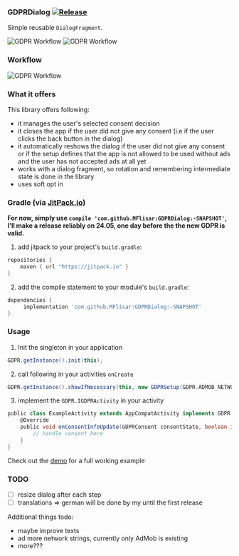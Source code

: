 ### GDPRDialog [![Release](https://jitpack.io/v/MFlisar/GDPRDialog.svg)](https://jitpack.io/#MFlisar/GDPRDialog)

Simple reusable `DialogFragment`.

![GDPR Workflow](https://github.com/MFlisar/GDPRDialog/blob/master/screenshots/demo1.gif "demo1")
![GDPR Workflow](https://github.com/MFlisar/GDPRDialog/blob/master/screenshots/demo2.gif "demo2")

### Workflow

![GDPR Workflow](https://github.com/MFlisar/GDPRDialog/blob/master/screenshots/workflow.png "Workflow")

### What it offers

This library offers following:

* it manages the user's selected consent decision
* it closes the app if the user did not give any consent (i.e if the user clicks the back button in the dialog)
* it automatically reshows the dialog if the user did not give any consent or if the setup defines that the app is not allowed to be used without ads and the user has not accepted ads at all yet
* works with a dialog fragment, so rotation and remembering intermediate state is done in the library
* uses soft opt in

### Gradle (via [JitPack.io](https://jitpack.io/))

**For now, simply use `compile 'com.github.MFlisar:GDPRDialog:-SNAPSHOT'`, I'll make a release reliably on 24.05, one day before the the new GDPR is valid.**

1. add jitpack to your project's `build.gradle`:
```groovy
repositories {
    maven { url "https://jitpack.io" }
}
```
2. add the compile statement to your module's `build.gradle`:
```groovy
dependencies {
     implementation 'com.github.MFlisar:GDPRDialog:-SNAPSHOT'
}
```

### Usage

1. Init the singleton in your application
```groovy
GDPR.getInstance().init(this);
```
2. call following in your activities `onCreate`
```groovy
GDPR.getInstance().showIfNecessary(this, new GDPRSetup(GDPR.ADMOB_NETWORK));
```
3. implement the `GDPR.IGDPRActivity` in your activity
```groovy
public class ExampleActivity extends AppCompatActivity implements GDPR.IGDPRActivity {
    @Override
    public void onConsentInfoUpdate(GDPRConsent consentState, boolean isNewState) {
        // handle consent here
    }
}
```

Check out the [demo](https://github.com/MFlisar/GDPRDialog/blob/master/app/src/main/java/com/michaelflisar/gdprdialog/demo/MainActivity.java) for a full working example

### TODO

* [ ] resize dialog after each step
* [ ] translations => german will be done by my until the first release

Additional things todo:

* maybe improve texts
* ad more network strings, currently only AdMob is existing
* more???